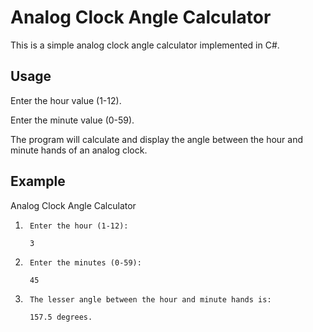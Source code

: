 # Analog Clock Angle Calculator

This is a simple analog clock angle calculator implemented in C#.

## Usage

Enter the hour value (1-12).

Enter the minute value (0-59).

The program will calculate and display the angle between the hour and minute hands of an analog clock.

## Example

Analog Clock Angle Calculator
1.      Enter the hour (1-12): 

        3

2.      Enter the minutes (0-59): 

        45

3.      The lesser angle between the hour and minute hands is: 

        157.5 degrees.